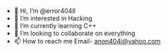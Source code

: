 - 👋 Hi, I’m @error404II
- 👀 I’m interested in Hacking
- 🌱 I’m currently learning C++
- 💞️ I’m looking to collaborate on everything
- 📫 How to reach me Email- anon404i@yahoo.com

<!---
error404II/error404II is a ✨ special ✨ repository because its `README.md` (this file) appears on your GitHub profile.
You can click the Preview link to take a look at your changes.
--->
